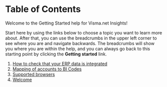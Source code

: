 # Table of Contents

Welcome to the Getting Started help for Visma.net Insights!

Start here by using the links below to choose a topic you want to learn more about. After that, you can use the breadcrumbs in the upper left corner to see where you are and navigate backwards. The breadcrumbs will show you where you are within the help, and you can always go back to this starting point by clicking the **Getting started** link.

1. [How to check that your ERP data is integrated](https://github.com/alinbogdan/ContDocumentation/blob/master/translations/en/getting-started/check-erp-data-task.md)
2. [Mapping of accounts to BI Codes](https://github.com/alinbogdan/ContDocumentation/blob/master/translations/en/getting-started/mappings-task.md)
3. [Supported browsers](https://github.com/alinbogdan/ContDocumentation/blob/master/translations/en/getting-started/supported-browsers-concept.md)
4. [Welcome](https://github.com/alinbogdan/ContDocumentation/blob/master/translations/en/getting-started/welcome.md)